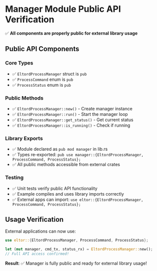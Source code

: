 # Manager Module Public API Verification

✅ **All components are properly public for external library usage**

## Public API Components

### Core Types
- ✅ `EltordProcessManager` struct is `pub`
- ✅ `ProcessCommand` enum is `pub` 
- ✅ `ProcessStatus` enum is `pub`

### Public Methods
- ✅ `EltordProcessManager::new()` - Create manager instance
- ✅ `EltordProcessManager::run()` - Start the manager loop
- ✅ `EltordProcessManager::get_status()` - Get current status
- ✅ `EltordProcessManager::is_running()` - Check if running

### Library Exports
- ✅ Module declared as `pub mod manager` in lib.rs
- ✅ Types re-exported: `pub use manager::{EltordProcessManager, ProcessCommand, ProcessStatus};`
- ✅ All public methods accessible from external crates

### Testing
- ✅ Unit tests verify public API functionality
- ✅ Example compiles and uses library imports correctly
- ✅ External apps can import: `use eltor::{EltordProcessManager, ProcessCommand, ProcessStatus};`

## Usage Verification

External applications can now use:

```rust
use eltor::{EltordProcessManager, ProcessCommand, ProcessStatus};

let (mut manager, cmd_tx, status_rx) = EltordProcessManager::new();
// Full API access confirmed!
```

**Result**: ✅ Manager is fully public and ready for external library usage!
